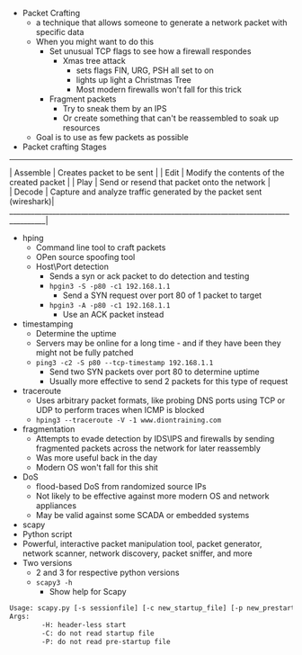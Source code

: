 - Packet Crafting
  - a technique that allows someone to generate a network packet with specific data
  - When you might want to do this
    - Set unusual TCP flags to see how a firewall respondes
      - Xmas tree attack
        - sets flags FIN, URG, PSH all set to on
        - lights up light a Christmas Tree
        - Most modern firewalls won't fall for this trick
    - Fragment packets
      - Try to sneak them by an IPS
      - Or create something that can't be reassembled to soak up resources
  - Goal is to use as few packets as possible
- Packet crafting Stages
_________________________________________________________________________________________
| Assemble      |   Creates packet to be sent                                           |
| Edit          |   Modify the contents of the created packet                           |
| Play          |   Send or resend that packet onto the network                         |   
| Decode        |   Capture and analyze traffic generated by the packet sent (wireshark)|
________________________________________________________________________________________|
  - hping
    - Command line tool to craft packets
    - OPen source spoofing tool
    - Host\Port detection
      - Sends a syn or ack packet to do detection and testing
      - ```hpgin3 -S -p80 -c1 192.168.1.1```
        - Send a SYN request over port 80 of 1 packet to target
      -  ```hpgin3 -A -p80 -c1 192.168.1.1```
         -  Use an ACK packet instead
   -  timestamping
      -  Determine the uptime
      -  Servers may be online for a long time - and if they have been they might not be fully patched
      -  ```ping3 -c2 -S p80 --tcp-timestamp 192.168.1.1```
         -  Send two SYN packets over port 80 to determine uptime
         -  Usually more effective to send 2 packets for this type of request
   -  traceroute
      -  Uses arbitrary packet formats, like probing DNS ports using TCP or UDP to perform traces when ICMP is blocked
      -  ```hping3 --traceroute -V -1 www.diontraining.com```
   -  fragmentation
      -  Attempts to evade detection by IDS\IPS and firewalls by sending fragmented packets across the network for later reassembly
      -  Was more useful back in the day
      -  Modern OS won't fall for this shit
   -  DoS
      -  flood-based DoS from randomized source IPs
      -  Not likely to be effective against more modern OS and network appliances
      -  May be valid against some SCADA or embedded systems
- scapy
 - Python script
 - Powerful, interactive packet manipulation tool, packet generator, network scanner, network discovery, packet sniffer, and more
 - Two versions
   - 2 and 3 for respective python versions
   - ```scapy3 -h```
     - Show help for Scapy
```bash
Usage: scapy.py [-s sessionfile] [-c new_startup_file] [-p new_prestart_file] [-C] [-P] [-H]
Args:
        -H: header-less start
        -C: do not read startup file
        -P: do not read pre-startup file
```

